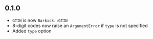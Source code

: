 ## 0.1.0

- `GTIN` is now `Barkick::GTIN`
- 8-digit codes now raise an `ArgumentError` if `type` is not specified
- Added `type` option
